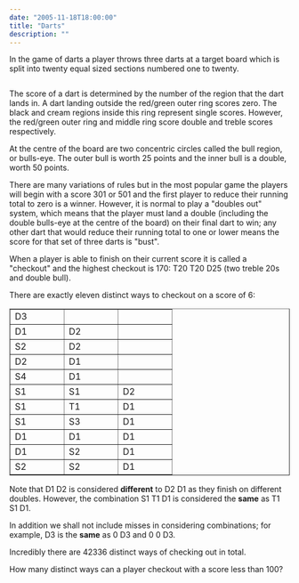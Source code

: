 ```yaml
---
date: "2005-11-18T18:00:00"
title: "Darts"
description: ""
---
```


<p>In the game of darts a player throws three darts at a target board which is split into twenty equal sized sections numbered one to twenty.</p>
<div style="text-align:center;">
<img alt="" class="dark_img" src="/images/p109.png"/></div>
<p>The score of a dart is determined by the number of the region that the dart lands in. A dart landing outside the red/green outer ring scores zero. The black and cream regions inside this ring represent single scores. However, the red/green outer ring and middle ring score double and treble scores respectively.</p>
<p>At the centre of the board are two concentric circles called the bull region, or bulls-eye. The outer bull is worth 25 points and the inner bull is a double, worth 50 points.</p>
<p>There are many variations of rules but in the most popular game the players will begin with a score 301 or 501 and the first player to reduce their running total to zero is a winner. However, it is normal to play a "doubles out" system, which means that the player must land a double (including the double bulls-eye at the centre of the board) on their final dart to win; any other dart that would reduce their running total to one or lower means the score for that set of three darts is "bust".</p>
<p>When a player is able to finish  on their current score it is called a "checkout" and the highest checkout is 170: T20 T20 D25 (two treble 20s and double bull).</p>
<p>There are exactly eleven distinct ways to checkout on a score of 6:</p>
<div style="text-align:center;">
<table align="center" border="1" cellpadding="3" cellspacing="0"><tr><td style="width:80px;">D3</td>
<td style="width:80px;"> </td>
<td style="width:80px;"> </td>
</tr><tr><td>D1</td>
<td>D2</td>
<td> </td>
</tr><tr><td>S2</td>
<td>D2</td>
<td> </td>
</tr><tr><td>D2</td>
<td>D1</td>
<td> </td>
</tr><tr><td>S4</td>
<td>D1</td>
<td> </td>
</tr><tr><td>S1</td>
<td>S1</td>
<td>D2</td>
</tr><tr><td>S1</td>
<td>T1</td>
<td>D1</td>
</tr><tr><td>S1</td>
<td>S3</td>
<td>D1</td>
</tr><tr><td>D1</td>
<td>D1</td>
<td>D1</td>
</tr><tr><td>D1</td>
<td>S2</td>
<td>D1</td>
</tr><tr><td>S2</td>
<td>S2</td>
<td>D1</td>
</tr></table></div>
<p>Note that D1 D2 is considered <b>different</b> to D2 D1 as they finish on different doubles. However, the combination S1 T1 D1 is considered the <b>same</b> as T1 S1 D1.</p>
<p>In addition we shall not include misses in considering combinations; for example, D3 is the <b>same</b> as 0 D3 and 0 0 D3.</p>
<p>Incredibly there are 42336 distinct ways of checking out in total.</p>
<p>How many distinct ways can a player checkout with a score less than 100?</p>

